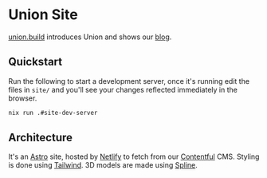 # Union Site

[union.build](https://union.build) introduces Union and shows our [blog](https://union.build/blog).

## Quickstart

Run the following to start a development server, once it's running edit the files in `site/` and you'll see your changes reflected immediately in the browser.

```sh
nix run .#site-dev-server
```

## Architecture

It's an [Astro] site, hosted by [Netlify] to fetch from our [Contentful] CMS.
Styling is done using [Tailwind]. 3D models are made using [Spline].

[astro]: https://astro.build
[contentful]: https://www.contentful.com
[netlify]: https://www.netlify.com
[spline]: https://spline.design
[tailwind]: https://tailwindcss.com

